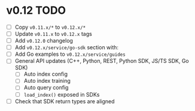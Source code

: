# v0.12 TODO

- [ ] Copy `v0.11.x/*` to `v0.12.x/*`
- [ ] Update `v0.11.x` to `v0.12.x` tags
- [ ] Add `v0.12.0` changelog
- [ ] Add `v0.12.x/service/go-sdk` section with:
- [ ] Add Go examples to `v0.12.x/service/guides`
- [ ] General API updates (C++, Python, REST, Python SDK, JS/TS SDK, Go SDK)
    - [ ] Auto index config
    - [ ] Auto index training
    - [ ] Auto query config
    - [ ] `load_index()` exposed in SDKs
- [ ] Check that SDK return types are aligned